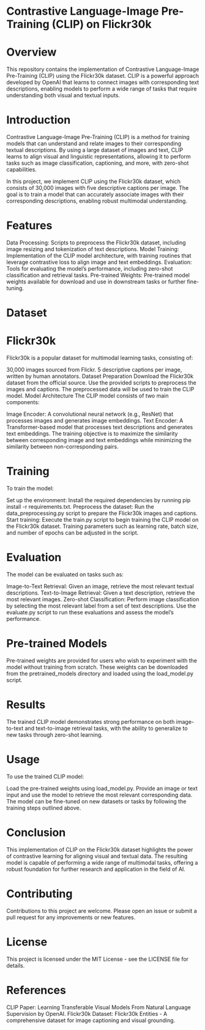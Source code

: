# Contrastive Language-Image Pre-Training (CLIP) on Flickr30k
# Overview
This repository contains the implementation of Contrastive Language-Image Pre-Training (CLIP) using the Flickr30k dataset. CLIP is a powerful approach developed by OpenAI that learns to connect images with corresponding text descriptions, enabling models to perform a wide range of tasks that require understanding both visual and textual inputs.

# Introduction
Contrastive Language-Image Pre-Training (CLIP) is a method for training models that can understand and relate images to their corresponding textual descriptions. By using a large dataset of images and text, CLIP learns to align visual and linguistic representations, allowing it to perform tasks such as image classification, captioning, and more, with zero-shot capabilities.

In this project, we implement CLIP using the Flickr30k dataset, which consists of 30,000 images with five descriptive captions per image. The goal is to train a model that can accurately associate images with their corresponding descriptions, enabling robust multimodal understanding.

# Features
Data Processing: Scripts to preprocess the Flickr30k dataset, including image resizing and tokenization of text descriptions.
Model Training: Implementation of the CLIP model architecture, with training routines that leverage contrastive loss to align image and text embeddings.
Evaluation: Tools for evaluating the model’s performance, including zero-shot classification and retrieval tasks.
Pre-trained Weights: Pre-trained model weights available for download and use in downstream tasks or further fine-tuning.
# Dataset
# Flickr30k
Flickr30k is a popular dataset for multimodal learning tasks, consisting of:

30,000 images sourced from Flickr.
5 descriptive captions per image, written by human annotators.
Dataset Preparation
Download the Flickr30k dataset from the official source.
Use the provided scripts to preprocess the images and captions.
The preprocessed data will be used to train the CLIP model.
Model Architecture
The CLIP model consists of two main components:

Image Encoder: A convolutional neural network (e.g., ResNet) that processes images and generates image embeddings.
Text Encoder: A Transformer-based model that processes text descriptions and generates text embeddings.
The training objective is to maximize the similarity between corresponding image and text embeddings while minimizing the similarity between non-corresponding pairs.

# Training
To train the model:

Set up the environment: Install the required dependencies by running pip install -r requirements.txt.
Preprocess the dataset: Run the data_preprocessing.py script to prepare the Flickr30k images and captions.
Start training: Execute the train.py script to begin training the CLIP model on the Flickr30k dataset. Training parameters such as learning rate, batch size, and number of epochs can be adjusted in the script.
# Evaluation
The model can be evaluated on tasks such as:

Image-to-Text Retrieval: Given an image, retrieve the most relevant textual descriptions.
Text-to-Image Retrieval: Given a text description, retrieve the most relevant images.
Zero-shot Classification: Perform image classification by selecting the most relevant label from a set of text descriptions.
Use the evaluate.py script to run these evaluations and assess the model’s performance.

# Pre-trained Models
Pre-trained weights are provided for users who wish to experiment with the model without training from scratch. These weights can be downloaded from the pretrained_models directory and loaded using the load_model.py script.

# Results
The trained CLIP model demonstrates strong performance on both image-to-text and text-to-image retrieval tasks, with the ability to generalize to new tasks through zero-shot learning.

# Usage
To use the trained CLIP model:

Load the pre-trained weights using load_model.py.
Provide an image or text input and use the model to retrieve the most relevant corresponding data.
The model can be fine-tuned on new datasets or tasks by following the training steps outlined above.
# Conclusion
This implementation of CLIP on the Flickr30k dataset highlights the power of contrastive learning for aligning visual and textual data. The resulting model is capable of performing a wide range of multimodal tasks, offering a robust foundation for further research and application in the field of AI.

# Contributing
Contributions to this project are welcome. Please open an issue or submit a pull request for any improvements or new features.

# License
This project is licensed under the MIT License - see the LICENSE file for details.

# References
CLIP Paper: Learning Transferable Visual Models From Natural Language Supervision by OpenAI.
Flickr30k Dataset: Flickr30k Entities - A comprehensive dataset for image captioning and visual grounding.
